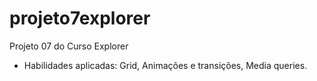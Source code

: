 # projeto7explorer
Projeto 07 do Curso Explorer
- Habilidades aplicadas:
Grid,
Animações e transições,
Media queries.
